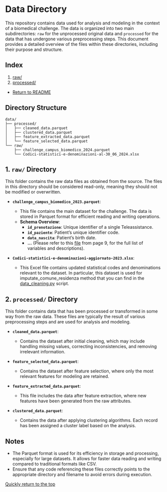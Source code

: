 # Data Directory

This repository contains data used for analysis and modeling in the context of a biomedical challenge. The data is organized into two main subdirectories: `raw` for the unprocessed original data and `processed` for the data that has undergone various preprocessing steps. This document provides a detailed overview of the files within these directories, including their purpose and structure.

## Index
1. [raw/](#1-raw-directory)
2. [processed/](#2-processed-directory)

- [Return to README](../README.md)

## Directory Structure

```plaintext
data/
├── processed/
│   ├── cleaned_data.parquet
│   ├── clustered_data.parquet
│   ├── feature_extracted_data.parquet
│   └── feature_selected_data.parquet
└── raw/
    ├── challenge_campus_biomedico_2024.parquet
    └── Codici-statistici-e-denominazioni-al-30_06_2024.xlsx
```


## 1. `raw/` Directory
This folder contains the raw data files as obtained from the source. The files in this directory should be considered read-only, meaning they should not be modified or overwritten.

- **`challenge_campus_biomedico_2023.parquet`**:
  - This file contains the main dataset for the challenge. The data is stored in Parquet format for efficient reading and writing operations.
  - **Schema Overview**:
    - **`id_prenotazione`**: Unique identifier of a single Teleassistance.
    - **`id_paziente`**: Patient’s unique identifier code.
    - **`data_nascita`**: Patient’s birth date.
    - **...** (Please refer to this [file](../myLib/challenge_campus_biomedico.pdf) from page 9, for the full list of variables and descriptions).

- **`Codici-statistici-e-denominazioni-aggiornato-2023.xlsx`**:
  - This Excel file contains updated statistical codes and denominations relevant to the dataset. In particular, this dataset is used for imputate_comune_residenza method that you can find in the [data_cleaning.py](../src/data_prep/data_cleaning.py) script.

## 2. `processed/` Directory
This folder contains data that has been processed or transformed in some way from the raw data. These files are typically the result of various preprocessing steps and are used for analysis and modeling.

- **`cleaned_data.parquet`**:
  - Contains the dataset after initial cleaning, which may include handling missing values, correcting inconsistencies, and removing irrelevant information.

- **`feature_selected_data.parquet`**:
  - Contains the dataset after feature selection, where only the most relevant features for modeling are retained.

- **`feature_extracted_data.parquet`**:
  - This file includes the data after feature extraction, where new features have been generated from the raw attributes.

- **`clustered_data.parquet`**:
  - Contains the data after applying clustering algorithms. Each record has been assigned a cluster label based on the analysis.

## Notes
- The Parquet format is used for its efficiency in storage and processing, especially for large datasets. It allows for faster data reading and writing compared to traditional formats like CSV.
- Ensure that any code referencing these files correctly points to the appropriate directory and filename to avoid errors during execution.


[Quickly return to the top](#data-directory)